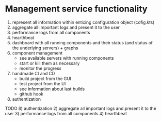 # Management service functionality

1) represent all information within enticing configuration object (cofig.kts)
2) aggregate all important logs and present it to the user
3) performance logs from all components
4) hearthbeat
5) dashboard with all running components and their status (and status of the underlying servers) + graphs
6) component management
    * see available servers with running components
    * start or kill them as necessary
    * monitor the progress
7) handmade CI and CD
    * build project from the GUI    
    * test project from the UI
    * see information about last builds
    * github hook 
8) authentization


TODO
8) authentization
2) aggregate all important logs and present it to the user
3) performance logs from all components
4) hearthbeat
  
    